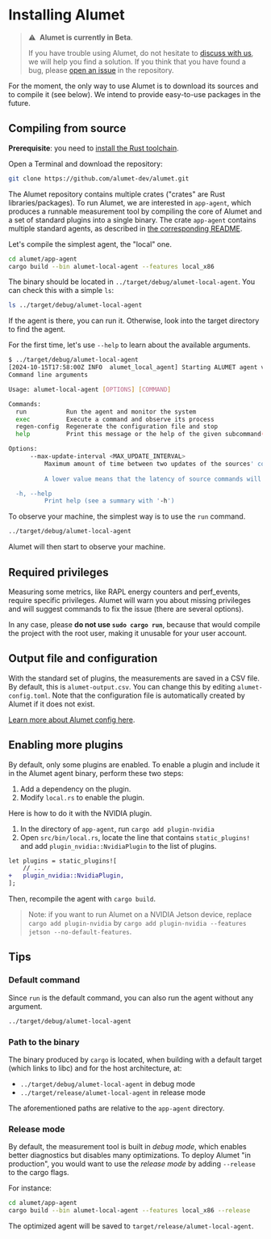 # Installing Alumet

> ⚠️&nbsp;&nbsp;**Alumet is currently in Beta**.
>
> If you have trouble using Alumet, do not hesitate to [discuss with us](https://github.com/alumet-dev/alumet/discussions), we will help you find a solution.
> If you think that you have found a bug, please [open an issue](https://github.com/alumet-dev/alumet/issues) in the repository.

For the moment, the only way to use Alumet is to download its sources and to compile it (see below).
We intend to provide easy-to-use packages in the future.

## Compiling from source

**Prerequisite**: you need to [install the Rust toolchain](https://rustup.rs/).

Open a Terminal and download the repository:

```sh
git clone https://github.com/alumet-dev/alumet.git
```

The Alumet repository contains multiple crates ("crates" are Rust libraries/packages).
To run Alumet, we are interested in `app-agent`, which produces a runnable measurement tool by compiling the core of Alumet and a set of standard plugins into a single binary. The crate `app-agent` contains multiple standard agents, as described in [the corresponding README](https://github.com/alumet-dev/alumet/blob/main/app-agent/README.md).

Let's compile the simplest agent, the "local" one.
```sh
cd alumet/app-agent
cargo build --bin alumet-local-agent --features local_x86
```

The binary should be located in `../target/debug/alumet-local-agent`. You can check this with a simple `ls`:
```sh
ls ../target/debug/alumet-local-agent
```

If the agent is there, you can run it. Otherwise, look into the target directory to find the agent.

For the first time, let's use `--help` to learn about the available arguments.
```sh
$ ../target/debug/alumet-local-agent
[2024-10-15T17:58:00Z INFO  alumet_local_agent] Starting ALUMET agent v0.6.1
Command line arguments

Usage: alumet-local-agent [OPTIONS] [COMMAND]

Commands:
  run           Run the agent and monitor the system
  exec          Execute a command and observe its process
  regen-config  Regenerate the configuration file and stop
  help          Print this message or the help of the given subcommand(s)

Options:
      --max-update-interval <MAX_UPDATE_INTERVAL>
          Maximum amount of time between two updates of the sources' commands.
          
          A lower value means that the latency of source commands will be lower, i.e. commands will be applied faster, at the cost of a higher overhead.

  -h, --help
          Print help (see a summary with '-h')
```

To observe your machine, the simplest way is to use the `run` command.

```sh
../target/debug/alumet-local-agent
```

Alumet will then start to observe your machine.

## Required privileges

Measuring some metrics, like RAPL energy counters and perf_events, require specific privileges.
Alumet will warn you about missing privileges and will suggest commands to fix the issue (there are several options).

In any case, please **do not use `sudo cargo run`**, because that would compile the project with the root user, making it unusable for your user account.

## Output file and configuration

With the standard set of plugins, the measurements are saved in a CSV file.
By default, this is `alumet-output.csv`. You can change this by editing `alumet-config.toml`. Note that the configuration file is automatically created by Alumet if it does not exist.

[Learn more about Alumet config here](./config.md).

## Enabling more plugins

By default, only some plugins are enabled. To enable a plugin and include it in the Alumet agent binary, perform these two steps:
1. Add a dependency on the plugin.
2. Modify `local.rs` to enable the plugin.

Here is how to do it with the NVIDIA plugin.
1. In the directory of `app-agent`, run `cargo add plugin-nvidia`
2. Open `src/bin/local.rs`, locate the line that contains `static_plugins!` and add `plugin_nvidia::NvidiaPlugin` to the list of plugins.

```diff
let plugins = static_plugins![
    // ...
+   plugin_nvidia::NvidiaPlugin,
];
```

Then, recompile the agent with `cargo build`.

> Note: if you want to run Alumet on a NVIDIA Jetson device,
> replace `cargo add plugin-nvidia` by `cargo add plugin-nvidia --features jetson --no-default-features`. 

## Tips

### Default command

Since `run` is the default command, you can also run the agent without any argument.
```sh
../target/debug/alumet-local-agent
```

### Path to the binary

The binary produced by `cargo` is located, when building with a default target (which links to libc) and for the host architecture, at:
- `../target/debug/alumet-local-agent` in debug mode
- `../target/release/alumet-local-agent` in release mode

The aforementioned paths are relative to the `app-agent` directory.

### Release mode

By default, the measurement tool is built in _debug mode_, which enables better diagnostics but disables many optimizations.
To deploy Alumet "in production", you would want to use the _release mode_ by adding `--release` to the cargo flags.

For instance:
```sh
cd alumet/app-agent
cargo build --bin alumet-local-agent --features local_x86 --release
```

The optimized agent will be saved to `target/release/alumet-local-agent`.
